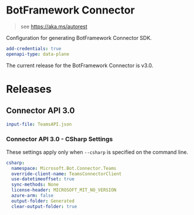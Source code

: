 ﻿# BotFramework Connector

> see https://aka.ms/autorest

Configuration for generating BotFramework Connector SDK.

``` yaml
add-credentials: true
openapi-type: data-plane
```
The current release for the BotFramework Connector is v3.0.

# Releases

## Connector API 3.0

``` yaml
input-file: TeamsAPI.json
```

### Connector API 3.0 - CSharp Settings
These settings apply only when `--csharp` is specified on the command line.
``` yaml $(csharp)
csharp:
  namespace: Microsoft.Bot.Connector.Teams
  override-client-name: TeamsConnectorClient
  use-datetimeoffset: true
  sync-methods: None
  license-header: MICROSOFT_MIT_NO_VERSION
  azure-arm: false
  output-folder: Generated
  clear-output-folder: true
```